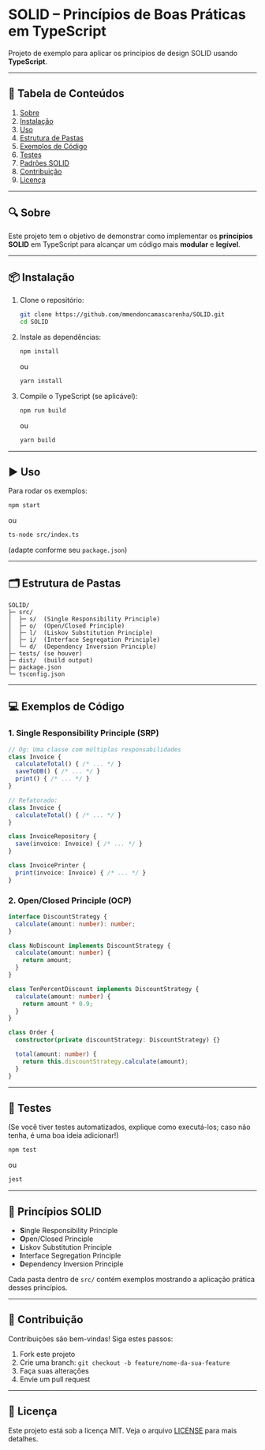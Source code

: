 # SOLID – Princípios de Boas Práticas em TypeScript

Projeto de exemplo para aplicar os princípios de design SOLID usando **TypeScript**.

---

## 🚀 Tabela de Conteúdos

1. [Sobre](#sobre)
2. [Instalação](#instalação)
3. [Uso](#uso)
4. [Estrutura de Pastas](#estrutura-de-pastas)
5. [Exemplos de Código](#exemplos-de-código)
6. [Testes](#testes)
7. [Padrões SOLID](#padrões-solid)
8. [Contribuição](#contribuição)
9. [Licença](#licença)

---

## 🔍 Sobre

Este projeto tem o objetivo de demonstrar como implementar os **princípios SOLID** em TypeScript para alcançar um código mais **modular** e **legível**.

---

## 📦 Instalação

1. Clone o repositório:

   ```bash
   git clone https://github.com/mmendoncamascarenha/SOLID.git
   cd SOLID
   ```
2. Instale as dependências:

   ```bash
   npm install
   ```

   ou

   ```bash
   yarn install
   ```
3. Compile o TypeScript (se aplicável):

   ```bash
   npm run build
   ```

   ou

   ```bash
   yarn build
   ```

---

## ▶️ Uso

Para rodar os exemplos:

```bash
npm start
```

ou

```bash
ts-node src/index.ts
```

(adapte conforme seu `package.json`)

---

## 🗂️ Estrutura de Pastas

```
SOLID/
├─ src/
│  ├─ s/  (Single Responsibility Principle)
│  ├─ o/  (Open/Closed Principle)
│  ├─ l/  (Liskov Substitution Principle)
│  ├─ i/  (Interface Segregation Principle)
│  └─ d/  (Dependency Inversion Principle)
├─ tests/ (se houver)
├─ dist/  (build output)
├─ package.json
└─ tsconfig.json
```

---

## 💻 Exemplos de Código

### 1. Single Responsibility Principle (SRP)

```ts
// Og: Uma classe com múltiplas responsabilidades
class Invoice {
  calculateTotal() { /* ... */ }
  saveToDB() { /* ... */ }
  print() { /* ... */ }
}

// Refatorado:
class Invoice {
  calculateTotal() { /* ... */ }
}

class InvoiceRepository {
  save(invoice: Invoice) { /* ... */ }
}

class InvoicePrinter {
  print(invoice: Invoice) { /* ... */ }
}
```

### 2. Open/Closed Principle (OCP)

```ts
interface DiscountStrategy {
  calculate(amount: number): number;
}

class NoDiscount implements DiscountStrategy {
  calculate(amount: number) {
    return amount;
  }
}

class TenPercentDiscount implements DiscountStrategy {
  calculate(amount: number) {
    return amount * 0.9;
  }
}

class Order {
  constructor(private discountStrategy: DiscountStrategy) {}

  total(amount: number) {
    return this.discountStrategy.calculate(amount);
  }
}
```

---

## 🧪 Testes

(Se você tiver testes automatizados, explique como executá-los; caso não tenha, é uma boa ideia adicionar!)

```bash
npm test
```

ou

```bash
jest
```

---

## 📐 Princípios SOLID

* **S**ingle Responsibility Principle
* **O**pen/Closed Principle
* **L**iskov Substitution Principle
* **I**nterface Segregation Principle
* **D**ependency Inversion Principle

Cada pasta dentro de `src/` contém exemplos mostrando a aplicação prática desses princípios.

---

## 🤝 Contribuição

Contribuições são bem-vindas! Siga estes passos:

1. Fork este projeto
2. Crie uma branch: `git checkout -b feature/nome-da-sua-feature`
3. Faça suas alterações
4. Envie um pull request

---

## 📄 Licença

Este projeto está sob a licença MIT. Veja o arquivo [LICENSE](LICENSE) para mais detalhes.
